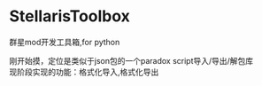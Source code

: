 # StellarisToolbox
群星mod开发工具箱,for python  
  
刚开始摸，定位是类似于json包的一个paradox script导入/导出/解包库  
现阶段实现的功能：格式化导入,格式化导出  
